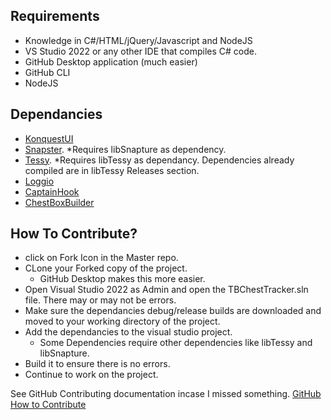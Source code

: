 ## Requirements
- Knowledge in C#/HTML/jQuery/Javascript and NodeJS
- VS Studio 2022 or any other IDE that compiles C# code.
- GitHub Desktop application (much easier)
- GitHub CLI
- NodeJS

## Dependancies 
- [KonquestUI](https://github.com/SICGames/KonquestUI/)
- [Snapster](https://github.com/SICGames/Snapster/). *Requires libSnapture as dependency.
- [Tessy](https://github.com/SICGames/Tessy/). *Requires libTessy as dependancy. Dependencies already compiled are in libTessy Releases section.
- [Loggio](https://github.com/SICGames/Loggio/)
- [CaptainHook](https://github.com/SICGames/CaptainHook)
- [ChestBoxBuilder](https://github.com/SICGames/ChestBoxBuilder)

## How To Contribute?
- click on Fork Icon in the Master repo.
- CLone your Forked copy of the project.
  - GitHub Desktop makes this more easier.
- Open Visual Studio 2022 as Admin and open the TBChestTracker.sln file. There may or may not be errors.
- Make sure the dependancies debug/release builds are downloaded and moved to your working directory of the project.
- Add the dependancies to the visual studio project.
  - Some Dependencies require other dependencies like libTessy and libSnapture.
- Build it to ensure there is no errors.
- Continue to work on the project.

See GitHub Contributing documentation incase I missed something. [GitHub How to Contribute](https://docs.github.com/en/get-started/exploring-projects-on-github/contributing-to-a-project)

